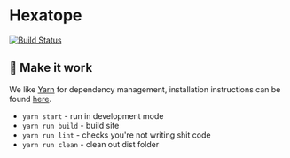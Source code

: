 # Hexatope

[![Build Status](https://travis-ci.org/pouretrebelle/hexatope.svg?branch=master)](https://travis-ci.org/pouretrebelle/hexatope)

## :raised_hands: Make it work

We like [Yarn](https://github.com/yarnpkg/yarn) for dependency management, installation instructions can be found [here](https://yarnpkg.com/en/docs/install).

- `yarn start` - run in development mode
- `yarn run build` - build site
- `yarn run lint` - checks you're not writing shit code
- `yarn run clean` - clean out dist folder
